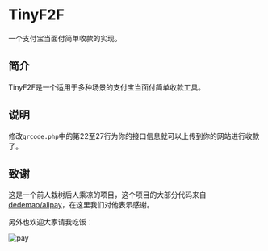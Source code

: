 # TinyF2F

一个支付宝当面付简单收款的实现。

## 简介

TinyF2F是一个适用于多种场景的支付宝当面付简单收款工具。

## 说明

修改`qrcode.php`中的第22至27行为你的接口信息就可以上传到你的网站进行收款了。

## 致谢

这是一个前人栽树后人乘凉的项目，这个项目的大部分代码来自[dedemao/alipay](https://github.com/dedemao/alipay)，在这里我们对他表示感谢。

另外也欢迎大家请我吃饭：

![pay](https://github.com/hiyelang/LyanZ/raw/master/pay.png)